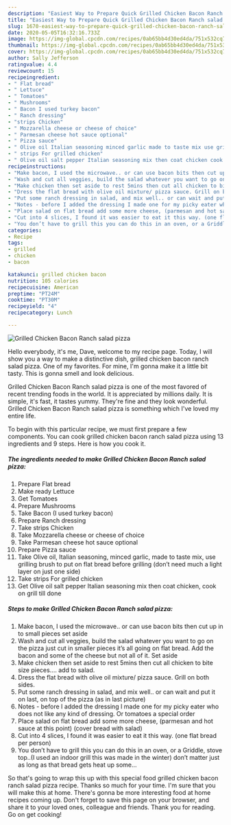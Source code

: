 ```yaml
---
description: "Easiest Way to Prepare Quick Grilled Chicken Bacon Ranch salad pizza"
title: "Easiest Way to Prepare Quick Grilled Chicken Bacon Ranch salad pizza"
slug: 1670-easiest-way-to-prepare-quick-grilled-chicken-bacon-ranch-salad-pizza
date: 2020-05-05T16:32:16.733Z
image: https://img-global.cpcdn.com/recipes/0ab65bb4d30ed4da/751x532cq70/grilled-chicken-bacon-ranch-salad-pizza-recipe-main-photo.jpg
thumbnail: https://img-global.cpcdn.com/recipes/0ab65bb4d30ed4da/751x532cq70/grilled-chicken-bacon-ranch-salad-pizza-recipe-main-photo.jpg
cover: https://img-global.cpcdn.com/recipes/0ab65bb4d30ed4da/751x532cq70/grilled-chicken-bacon-ranch-salad-pizza-recipe-main-photo.jpg
author: Sally Jefferson
ratingvalue: 4.4
reviewcount: 15
recipeingredient:
- " Flat bread"
- " Lettuce"
- " Tomatoes"
- " Mushrooms"
- " Bacon I used turkey bacon"
- " Ranch dressing"
- "strips Chicken"
- " Mozzarella cheese or cheese of choice"
- " Parmesan cheese hot sauce optional"
- " Pizza sauce"
- " Olive oil Italian seasoning minced garlic made to taste mix use grilling brush to put on flat bread before grilling dont need much a light layer on just one side"
- " strips For grilled chicken"
- " Olive oil salt pepper Italian seasoning mix then coat chicken cook on grill till done"
recipeinstructions:
- "Make bacon, I used the microwave.. or can use bacon bits then cut up in to small pieces set aside"
- "Wash and cut all veggies, build the salad whatever you want to go on the pizza just cut in smaller pieces it’s all going on flat bread. Add the bacon and some of the cheese but not all of it. Set aside"
- "Make chicken then set aside to rest 5mins then cut all chicken to bite size pieces.... add to salad."
- "Dress the flat bread with olive oil mixture/ pizza sauce. Grill on both sides."
- "Put some ranch dressing in salad, and mix well.. or can wait and put it on last, on top of the pizza (as in last picture)"
- "Notes - before I added the dressing I made one for my picky eater who does not like any kind of dressing. Or tomatoes a special order"
- "Place salad on flat bread add some more cheese, (parmesan and hot sauce at this point) (cover bread with salad)"
- "Cut into 4 slices, I found it was easier to eat it this way. (one flat bread per person)"
- "You don’t have to grill this you can do this in an oven, or a Griddle, stove top..(I used an indoor grill this was made in the winter) don’t matter just as long as that bread gets heat up some..."
categories:
- Recipe
tags:
- grilled
- chicken
- bacon

katakunci: grilled chicken bacon 
nutrition: 105 calories
recipecuisine: American
preptime: "PT24M"
cooktime: "PT30M"
recipeyield: "4"
recipecategory: Lunch

---
```



![Grilled Chicken Bacon Ranch salad pizza](https://img-global.cpcdn.com/recipes/0ab65bb4d30ed4da/751x532cq70/grilled-chicken-bacon-ranch-salad-pizza-recipe-main-photo.jpg)

Hello everybody, it's me, Dave, welcome to my recipe page. Today, I will show you a way to make a distinctive dish, grilled chicken bacon ranch salad pizza. One of my favorites. For mine, I'm gonna make it a little bit tasty. This is gonna smell and look delicious.

Grilled Chicken Bacon Ranch salad pizza is one of the most favored of recent trending foods in the world. It is appreciated by millions daily. It is simple, it's fast, it tastes yummy. They're fine and they look wonderful. Grilled Chicken Bacon Ranch salad pizza is something which I've loved my entire life.




To begin with this particular recipe, we must first prepare a few components. You can cook grilled chicken bacon ranch salad pizza using 13 ingredients and 9 steps. Here is how you cook it.

<!--inarticleads1-->

##### The ingredients needed to make Grilled Chicken Bacon Ranch salad pizza:

1. Prepare  Flat bread
1. Make ready  Lettuce
1. Get  Tomatoes
1. Prepare  Mushrooms
1. Take  Bacon (I used turkey bacon)
1. Prepare  Ranch dressing
1. Take strips Chicken
1. Take  Mozzarella cheese or cheese of choice
1. Take  Parmesan cheese hot sauce optional
1. Prepare  Pizza sauce
1. Take  Olive oil, Italian seasoning, minced garlic, made to taste mix, use grilling brush to put on flat bread before grilling (don’t need much a light layer on just one side)
1. Take  strips For grilled chicken
1. Get  Olive oil salt pepper Italian seasoning mix then coat chicken, cook on grill till done




<!--inarticleads2-->

##### Steps to make Grilled Chicken Bacon Ranch salad pizza:

1. Make bacon, I used the microwave.. or can use bacon bits then cut up in to small pieces set aside
1. Wash and cut all veggies, build the salad whatever you want to go on the pizza just cut in smaller pieces it’s all going on flat bread. Add the bacon and some of the cheese but not all of it. Set aside
1. Make chicken then set aside to rest 5mins then cut all chicken to bite size pieces.... add to salad.
1. Dress the flat bread with olive oil mixture/ pizza sauce. Grill on both sides.
1. Put some ranch dressing in salad, and mix well.. or can wait and put it on last, on top of the pizza (as in last picture)
1. Notes - before I added the dressing I made one for my picky eater who does not like any kind of dressing. Or tomatoes a special order
1. Place salad on flat bread add some more cheese, (parmesan and hot sauce at this point) (cover bread with salad)
1. Cut into 4 slices, I found it was easier to eat it this way. (one flat bread per person)
1. You don’t have to grill this you can do this in an oven, or a Griddle, stove top..(I used an indoor grill this was made in the winter) don’t matter just as long as that bread gets heat up some...




So that's going to wrap this up with this special food grilled chicken bacon ranch salad pizza recipe. Thanks so much for your time. I'm sure that you will make this at home. There's gonna be more interesting food at home recipes coming up. Don't forget to save this page on your browser, and share it to your loved ones, colleague and friends. Thank you for reading. Go on get cooking!
